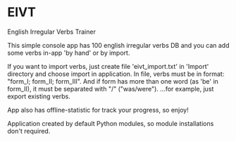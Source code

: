 # EIVT
English Irregular Verbs Trainer

This simple console app has 100 english irregular verbs DB
and you can add some verbs in-app 'by hand' or by import.

If you want to import verbs, just create file
'eivt_import.txt' in 'Import' directory and choose import in application.
In file, verbs must be in format:
"form_I; form_II; form_III".
And if form has more than one word (as 'be' in form_II),
it must be separated with "/" ("was/were").
...for example, just export existing verbs.

App also has offline-statistic for track your progress, so enjoy!

Application created by default Python modules,
so module installations don't required.

